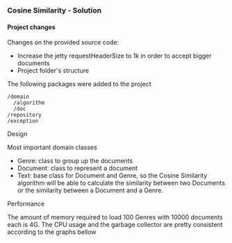 <h3>Cosine Similarity - Solution</h3>

<h4>Project changes</h4>

Changes on the provided source code:

  - Increase the jetty requestHeaderSize to 1k in order to accept bigger documents
  - Project folder's structure

The following packages were added to the project

```
/domain
  /algorithm
  /doc
/repository
/exception
```

Design

Most important domain classes

   - Genre: class to group up the documents
   - Document: class to represent a document
   - Text: base class for Document and Genre, so the Cosine Similarity algorithm will be able to calculate the similarity between two Documents or the similarity between a Document and a Genre.

Performance

The amount of memory required to load 100 Genres with 10000 documents each is 4G. The CPU usage and the garbage collector are pretty consistent according to the graphs bellow

